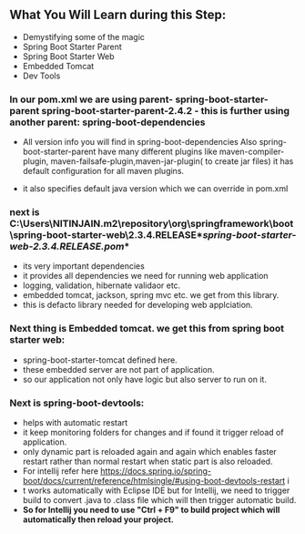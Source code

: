 ## What You Will Learn during this Step:

- Demystifying some of the magic
 - Spring Boot Starter Parent
 - Spring Boot Starter Web
 - Embedded Tomcat
 - Dev Tools
 
 
### In our pom.xml we are using parent- **spring-boot-starter-parent** spring-boot-starter-parent-2.4.2  - this is further using another parent: **spring-boot-dependencies** 
- All version info you will find in spring-boot-dependencies Also spring-boot-starter-parent have many different plugins like
maven-compiler-plugin, maven-failsafe-plugin,maven-jar-plugin( to create jar files) it has default configuration for all maven plugins.
  
- it also specifies default java version which we can override in pom.xml

### next is C:\Users\NITINJAIN\.m2\repository\org\springframework\boot\spring-boot-starter-web\2.3.4.RELEASE\**spring-boot-starter-web-2.3.4.RELEASE.pom**

- its very important dependencies
- it provides all dependencies we need for running web application 
- logging, validation, hibernate validaor etc. 
- embedded tomcat, jackson, spring mvc etc. we get from this library. 
- this is defacto library needed for developing web applciation.



### Next thing is  Embedded tomcat. we get this from spring boot starter web:
- spring-boot-starter-tomcat defined here.
- these embedded server are not part of application. 
- so our application not only have logic but also server to run on it.

### Next is spring-boot-devtools:
- helps with automatic restart
- it keep monitoring folders for changes and if found it trigger reload of application. 
- only dynamic part is reloaded again and again which enables faster restart rather than normal restart when static part is also reloaded. 
- For intellij refer here https://docs.spring.io/spring-boot/docs/current/reference/htmlsingle/#using-boot-devtools-restart i
- t works automatically with Eclipse IDE but for Intellij, we need to trigger build to convert .java to .class file which will then trigger automatic
  build.
- **So for Intellij you need to use "Ctrl + F9" to build project which will automatically then reload your project.**
  

  




